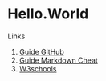 # Hello.World
Links

1. [Guide GitHub](https://docs.github.com/es/get-started/quickstart/hello-world)
2. [Guide Markdown Cheat](https://www.markdownguide.org/cheat-sheet/)
3. [W3schools](Https://www.w3schools.com)
